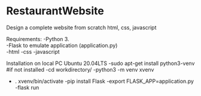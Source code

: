 # RestaurantWebsite
Design a complete website from scratch html, css, javascript

Requirements:
 -Python 3.  
 -Flask to emulate application (application.py)  
 -html
 -css
 -javascript
 
Installation on local PC
Ubuntu 20.04LTS
 -sudo apt-get install python3-venv #if not installed
 -cd workdirectory/
 -python3 -m venv xvenv
 - . xvenv/bin/activate
 -pip install Flask
 -export FLASK_APP=application.py
 -flask run
